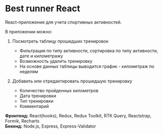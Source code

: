 # Best runner React

React-приложение для учета спортивных активностей.

В приложении можно:

1. Посмотреть таблицу прошедших тренировок

   - Фильтрация по типу активности, сортировка по типу активности, дате и километражу
   - Возможность удалить тренировку
   - На основе данных таблицы выводится график - километраж по неделям

2. Добавить или отредактировать прошедшую тренировку

   - Количество пройденных километров
   - Дата тренировки
   - Тип тренировки
   - Комментарий

**Фронтенд:** React(hooks), Redux, Redux Toolkit, RTK Query, Reactstrap, Formik, Recharts  
**Бекенд:** Node.js, Express, Express-Validator
